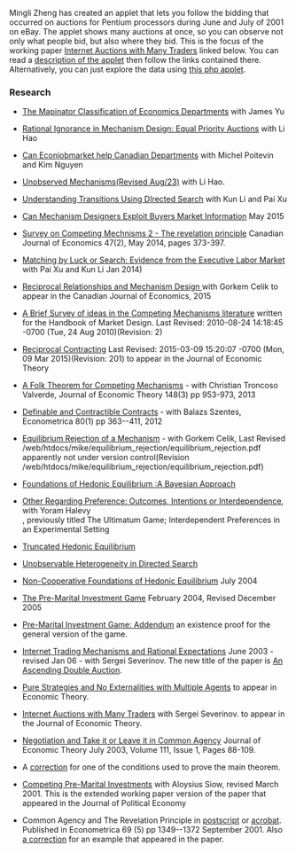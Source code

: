 Mingli Zheng has created an applet that lets you follow the bidding that occurred on auctions for Pentium
processors during June and July of 2001 on eBay.  The applet shows many auctions at once, so you can observe not only what people bid,
but also where they bid. This is the focus of the working paper [Internet Auctions with Many Traders](http://microeconomics.ca/michael_peters/internetauctionsrevisshort.pdf)
linked below.  You can read a 
[description of the applet](https://montoya.econ.ubc.ca/eBay/intro) then follow the links contained there. Alternatively, you can just explore the data using 
[this php applet](https://montoya.econ.ubc.ca/eBay/main).


### Research

* [The Mapinator Classification of Economics Departments](https://montoya.econ.ubc.ca/papers/markets/markets.pdf) with James Yu
* [Rational Ignorance in Mechanism Design: Equal Priority Auctions](/wp/unobserved_mechanisms/equal_priority_auctions.pdf) with Li Hao
* <a href="http://montoya.econ.ubc.ca/papers/can_ejm_help/can_ejm_help.pdf">Can Econjobmarket help Canadian Departments</a> with Michel Poitevin and Kim Nguyen
* <a href="http://montoya.econ.ubc.ca/papers/unobserved_mechanisms/working_paper/unobserved_mechanisms.pdf">Unobserved Mechanisms(Revised Aug/23)</a> with Li Hao.
* <a href="http://montoya.econ.ubc.ca/papers/matching_by_luck/working_paper/transitions.pdf">Understanding Transitions Using DIrected Search</a> with Kun Li and Pai Xu
* <a href="/papers/digital_markets.pdf"> Can Mechanism Designers Exploit Buyers Market Information</a> May 2015
* <a href="/papers/ca_survey.pdf"> Survey on Competing Mechnisms 2 - The revelation principle</a> Canadian Journal of Economics 47(2), May 2014, pages 373-397.
* <a href="/papers/matching_by_luck.pdf"> Matching by Luck or Search: Evidence from the Executive Labor Market</a> with Pai Xu  and Kun Li Jan 2014)
* <a href="http://montoya.econ.ubc.ca/mike/reciprocal_mechanisms.pdf">Reciprocal Relationships and Mechanism Design </a> with Gorkem Celik  to appear in the Canadian Journal of Economics, 2015
* <a href="/papers/competing.pdf"> A Brief Survey of ideas in the Competing Mechanisms literature</a> written for the Handbook of Market Design. Last Revised: 2010-08-24 14:18:45 -0700 (Tue, 24 Aug 2010)(Revision: 2)
* <a href="/papers/dual_mechanisms.pdf"> Reciprocal Contracting</a> Last Revised: 2015-03-09 15:20:07 -0700 (Mon, 09 Mar 2015)(Revision: 201) to appear in the Journal of Economic Theory 
* <a href="/papers/multiple_agency.pdf"> A Folk Theorem for Competing Mechanisms</a> - with Christian Troncoso Valverde, Journal of Economic Theory  148(3) pp 953-973, 2013
* <a href="/papers/folk_theorem.pdf"> Definable and Contractible Contracts</a> - with Balazs Szentes, Econometrica 80(1) pp 363--411, 2012
* <a href="/papers/equilibrium_rejection/equilibrium_rejection.pdf"> Equilibrium Rejection of a Mechanism</a> - with Gorkem Celik, Last Revised /web/htdocs/mike/equilibrium_rejection/equilibrium_rejection.pdf apparently not under version control(Revision /web/htdocs/mike/equilibrium_rejection/equilibrium_rejection.pdf)
* <a href="/papers/foundations_hedonic_2/foundations_hedonic_2.pdf"> Foundations of Hedonic Equilibrium :A Bayesian Approach</a> 
* <a href="/svn/ultimatum_game/working_paper/ultimatum-game.pdf">Other Regarding Preference: Outcomes, Intentions or Interdependence</a>, with Yoram Halevy<br> , previously titled The Ultimatum Game; Interdependent Preferences in an Experimental Setting

* <a href="/papers/truncated_hedonic.pdf">Truncated Hedonic Equilibrium</a> 
* <a href="http://microeconomics.ca/michael_peters/mixed_equilibrium.pdf">Unobservable Heterogeneity in Directed Search</a> 
* <a href="http://microeconomics.ca/michael_peters/dup_matching_limit_sequential.pdf">Non-Cooperative Foundations of Hedonic Equilibrium</a> July 2004
* <a href="http://microeconomics.ca/michael_peters/matching_limit_sim.pdf">The Pre-Marital Investment Game</a> February 2004, Revised December 2005
* <a href="http://microeconomics.ca/michael_peters/matching_limit_sim_add.pdf">Pre-Marital Investment Game: Addendum</a> an existence proof for the general version of the game.
* <a href="./michael_peters/information_revelation_7.pdf">Internet Trading Mechanisms and Rational Expectations</a> June 2003 - revised Jan 06 - with Sergei Severinov. The new title of the paper is <a href="http://microeconomics.ca/michael_peters/information_revelation_7.pdf">An Ascending Double Auction</a>.
* <a href="./papers/competing_mech2.pdf">Pure Strategies and No Externalities with Multiple Agents</a> to appear in Economic Theory.
* <a href="http://microeconomics.ca/michael_peters/internetauctionsrevisshort.pdf">Internet Auctions with Many Traders</a> 
with Sergei Severinov. to appear in the Journal of Economic Theory.
* <a href="./papers/nonlinear_prices3.pdf">Negotiation and Take it or Leave it in Common Agency</a>
Journal of Economic Theory July 2003, Volume 111, Issue 1, Pages 88-109. 
* A <a href="papers/takeit_errata/errata.pdf">correction</a> for one of the conditions used to prove the 
main theorem.
* <a href="./papers/existence103.pdf">Competing Pre-Marital Investments</a> with
Aloysius Siow, revised March 2001. This is the extended working paper version of the paper that appeared in the Journal of Political Economy
* Common Agency and The Revelation Principle in <a href="./papers/common_agency5.ps">postscript</a>
or <a href="./papers/common_agency5.pdf">acrobat</a>. Published in Econometrica 69 (5) pp 1349--1372 September 2001. Also <a href="./papers/corrected_example.pdf">a correction</a> for an example that appeared in the paper.
